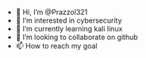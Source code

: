 - 👋 Hi, I’m @Prazzol321
- 👀 I’m interested in cybersecurity
- 🌱 I’m currently learning kali linux
- 💞️ I’m looking to collaborate on github
- 📫 How to reach my goal

<!---
Prazzol321/Prazzol321 is a ✨ special ✨ repository because its `README.md` (this file) appears on your GitHub profile.
You can click the Preview link to take a look at your changes.
--->
